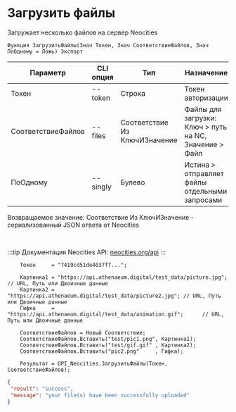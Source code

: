 ﻿---
sidebar_position: 2
---

# Загрузить файлы
 Загружает несколько файлов на сервер Neocities



`Функция ЗагрузитьФайлы(Знач Токен, Знач СоответствиеФайлов, Знач ПоОдному = Ложь) Экспорт`

  | Параметр | CLI опция | Тип | Назначение |
  |-|-|-|-|
  | Токен | --token | Строка | Токен авторизации |
  | СоответствиеФайлов | --files | Соответствие Из КлючИЗначение | Файлы для загрузки: Ключ > путь на NC, Значение > Файл |
  | ПоОдному | --singly | Булево | Истина > отправляет файлы отдельными запросами |

  
  Возвращаемое значение:   Соответствие Из КлючИЗначение - сериализованный JSON ответа от Neocities

<br/>

:::tip
Документация Neocities API: [neocities.org/api](https://neocities.org/api)
:::
<br/>


```bsl title="Пример кода"
    Токен     = "7419cd51de4037f7...";

    Картинка1 = "https://api.athenaeum.digital/test_data/picture.jpg";  // URL, Путь или Двоичные данные
    Картинка2 = "https://api.athenaeum.digital/test_data/picture2.jpg"; // URL, Путь или Двоичные данные
    Гифка     = "https://api.athenaeum.digital/test_data/animation.gif";      // URL, Путь или Двоичные данные

    СоответствиеФайлов = Новый Соответствие;
    СоответствиеФайлов.Вставить("test/pic1.png", Картинка1);
    СоответствиеФайлов.Вставить("test/gif.gif" , Картинка2);
    СоответствиеФайлов.Вставить("pic2.png"     , Гифка);

    Результат = OPI_Neocities.ЗагрузитьФайлы(Токен, СоответствиеФайлов);
```
    



```json title="Результат"
{
 "result": "success",
 "message": "your file(s) have been successfully uploaded"
}
```
